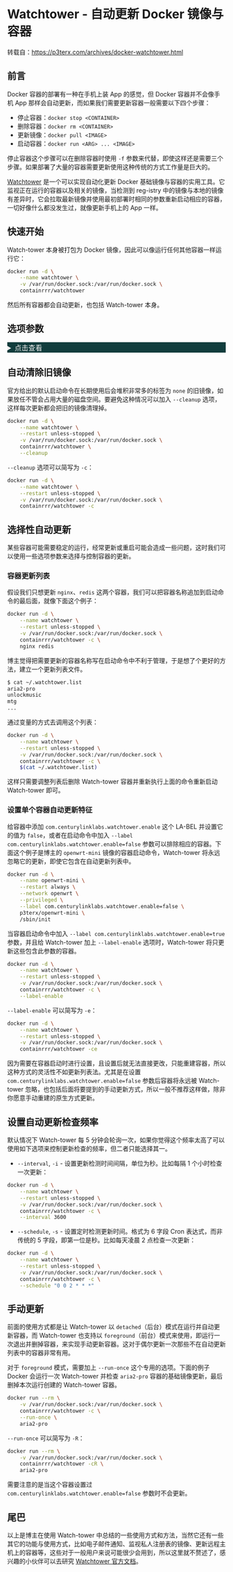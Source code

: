 # Watchtower - 自动更新 Docker 镜像与容器


转载自：https://p3terx.com/archives/docker-watchtower.html

## 前言

Docker 容器的部署有一种在手机上装 App 的感觉，但 Docker 容器并不会像手机 App 那样会自动更新，而如果我们需要更新容器一般需要以下四个步骤：

- 停止容器：`docker stop <CONTAINER>`
- 删除容器：`docker rm <CONTAINER>`
- 更新镜像：`docker pull <IMAGE>`
- 启动容器：`docker run <ARG> ... <IMAGE>`

停止容器这个步骤可以在删除容器时使用 `-f` 参数来代替，即使这样还是需要三个步骤。如果部署了大量的容器需要更新使用这种传统的方式工作量是巨大的。

[Watchtower](https://p3terx.com/go/aHR0cHM6Ly9naXRodWIuY29tL2NvbnRhaW5ycnIvd2F0Y2h0b3dlcg) 是一个可以实现自动化更新 Docker 基础镜像与容器的实用工具。它监视正在运行的容器以及相关的镜像，当检测到 reg-istry 中的镜像与本地的镜像有差异时，它会拉取最新镜像并使用最初部署时相同的参数重新启动相应的容器，一切好像什么都没发生过，就像更新手机上的 App 一样。

## 快速开始

Watch-tower 本身被打包为 Docker 镜像，因此可以像运行任何其他容器一样运行它：

```bash
docker run -d \
    --name watchtower \
    -v /var/run/docker.sock:/var/run/docker.sock \
    containrrr/watchtower
```

然后所有容器都会自动更新，也包括 Watch-tower 本身。

## 选项参数



<details style="display: block; color: rgb(238, 238, 238); font-family: BlinkMacSystemFont, &quot;Microsoft YaHei&quot;, &quot;Segoe UI&quot;, Helvetica, Arial, sans-serif, &quot;Apple Color Emoji&quot;, &quot;Segoe UI Emoji&quot;, &quot;Segoe UI Symbol&quot;; font-size: 15.96px; font-style: normal; font-variant-ligatures: normal; font-variant-caps: normal; font-weight: 400; letter-spacing: normal; orphans: 2; text-align: start; text-indent: 0px; text-transform: none; white-space: normal; widows: 2; word-spacing: 0px; -webkit-text-stroke-width: 0px; background-color: rgb(17, 61, 61); text-decoration-style: initial; text-decoration-color: initial;"><summary style="display: list-item;">点击查看</summary></details>



## 自动清除旧镜像

官方给出的默认启动命令在长期使用后会堆积非常多的标签为 `none` 的旧镜像，如果放任不管会占用大量的磁盘空间。要避免这种情况可以加入 `--cleanup` 选项，这样每次更新都会把旧的镜像清理掉。

```bash
docker run -d \
    --name watchtower \
    --restart unless-stopped \
    -v /var/run/docker.sock:/var/run/docker.sock \
    containrrr/watchtower \
    --cleanup
```

`--cleanup` 选项可以简写为 `-c`：

```bash
docker run -d \
    --name watchtower \
    --restart unless-stopped \
    -v /var/run/docker.sock:/var/run/docker.sock \
    containrrr/watchtower -c
```

## 选择性自动更新

某些容器可能需要稳定的运行，经常更新或重启可能会造成一些问题，这时我们可以使用一些选项参数来选择与控制容器的更新。

### 容器更新列表

假设我们只想更新 `nginx`、`redis` 这两个容器，我们可以把容器名称追加到启动命令的最后面，就像下面这个例子：

```bash
docker run -d \
    --name watchtower \
    --restart unless-stopped \
    -v /var/run/docker.sock:/var/run/docker.sock \
    containrrr/watchtower -c \
    nginx redis
```

博主觉得把需要更新的容器名称写在启动命令中不利于管理，于是想了个更好的方法，建立一个更新列表文件。

```bash
$ cat ~/.watchtower.list
aria2-pro
unlockmusic
mtg
...
```

通过变量的方式去调用这个列表：

```bash
docker run -d \
    --name watchtower \
    --restart unless-stopped \
    -v /var/run/docker.sock:/var/run/docker.sock \
    containrrr/watchtower -c \
    $(cat ~/.watchtower.list)
```

这样只需要调整列表后删除 Watch-tower 容器并重新执行上面的命令重新启动 Watch-tower 即可。

### 设置单个容器自动更新特征

给容器中添加 `com.centurylinklabs.watchtower.enable` 这个 LA-BEL 并设置它的值为 `false`，或者在启动命令中加入 `--label com.centurylinklabs.watchtower.enable=false` 参数可以排除相应的容器。下面这个例子是博主的 `openwrt-mini` 镜像的容器启动命令，Watch-tower 将永远忽略它的更新，即使它包含在自动更新列表中。

```bash
docker run -d \
    --name openwrt-mini \
    --restart always \
    --network openwrt \
    --privileged \
    --label com.centurylinklabs.watchtower.enable=false \
    p3terx/openwrt-mini \
    /sbin/init
```

当容器启动命令中加入 `--label com.centurylinklabs.watchtower.enable=true` 参数，并且给 Watch-tower 加上 `--label-enable` 选项时，Watch-tower 将只更新这些包含此参数的容器。

```bash
docker run -d \
    --name watchtower \
    --restart unless-stopped \
    -v /var/run/docker.sock:/var/run/docker.sock \
    containrrr/watchtower -c \
    --label-enable
```

`--label-enable` 可以简写为 `-e`：

```bash
docker run -d \
    --name watchtower \
    --restart unless-stopped \
    -v /var/run/docker.sock:/var/run/docker.sock \
    containrrr/watchtower -ce
```

因为需要在容器启动时进行设置，且设置后就无法直接更改，只能重建容器，所以这种方式的灵活性不如更新列表法。尤其是在设置 `com.centurylinklabs.watchtower.enable=false` 参数后容器将永远被 Watch-tower 忽略，也包括后面将要提到的手动更新方式，所以一般不推荐这样做，除非你愿意手动重建的原生方式更新。

## 设置自动更新检查频率

默认情况下 Watch-tower 每 5 分钟会轮询一次，如果你觉得这个频率太高了可以使用如下选项来控制更新检查的频率，但二者只能选择其一。

- `--interval`, `-i` - 设置更新检测时间间隔，单位为秒。比如每隔 1 个小时检查一次更新：

```bash
docker run -d \
    --name watchtower \
    --restart unless-stopped \
    -v /var/run/docker.sock:/var/run/docker.sock \
    containrrr/watchtower -c \
    --interval 3600
```

- `--schedule`, `-s` - 设置定时检测更新时间。格式为 6 字段 Cron 表达式，而非传统的 5 字段，即第一位是秒。比如每天凌晨 2 点检查一次更新：

```bash
docker run -d \
    --name watchtower \
    --restart unless-stopped \
    -v /var/run/docker.sock:/var/run/docker.sock \
    containrrr/watchtower -c \
    --schedule "0 0 2 * * *"
```

## 手动更新

前面的使用方式都是让 Watch-tower 以 `detached`（后台）模式在运行并自动更新容器，而 Watch-tower 也支持以 `foreground`（前台）模式来使用，即运行一次退出并删掉容器，来实现手动更新容器。这对于偶尔更新一次那些不在自动更新列表中的容器非常有用。

对于 `foreground` 模式，需要加上 `--run-once` 这个专用的选项。下面的例子 Docker 会运行一次 Watch-tower 并检查 `aria2-pro` 容器的基础镜像更新，最后删掉本次运行创建的 Watch-tower 容器。

```bash
docker run --rm \
    -v /var/run/docker.sock:/var/run/docker.sock \
    containrrr/watchtower -c \
    --run-once \
    aria2-pro
```

`--run-once` 可以简写为 `-R`：

```bash
docker run --rm \
    -v /var/run/docker.sock:/var/run/docker.sock \
    containrrr/watchtower -cR \
    aria2-pro
```

需要注意的是当这个容器设置过 `com.centurylinklabs.watchtower.enable=false` 参数时不会更新。

## 尾巴

以上是博主在使用 Watch-tower 中总结的一些使用方式和方法，当然它还有一些其它的功能与使用方式，比如电子邮件通知、监视私人注册表的镜像、更新远程主机上的容器等，这些对于一般用户来说可能很少会用到，所以这里就不赘述了，感兴趣的小伙伴可以去研究 [Watchtower 官方文档](https://p3terx.com/go/aHR0cHM6Ly9jb250YWlucnJyLmdpdGh1Yi5pby93YXRjaHRvd2VyLw)。

